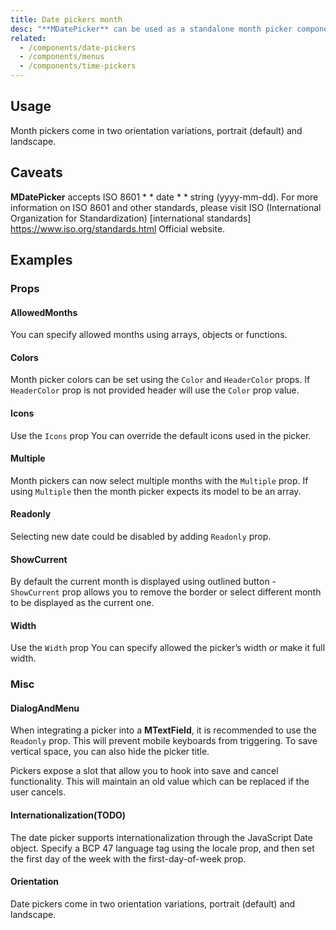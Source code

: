 ```yaml
---
title: Date pickers month
desc: "**MDatePicker** can be used as a standalone month picker component."
related:
  - /components/date-pickers
  - /components/menus
  - /components/time-pickers
---
```


## Usage

Month pickers come in two orientation variations, portrait (default) and landscape.

<date-pickers-month-usage></date-pickers-month-usage>

## Caveats

<!--alert:warning--> 
**MDatePicker** accepts ISO 8601 * * date * * string (yyyy-mm-dd). For more information on ISO 8601 and other standards, please visit ISO (International Organization for Standardization) [international standards] https://www.iso.org/standards.html Official website.

## Examples

### Props

#### AllowedMonths

You can specify allowed months using arrays, objects or functions.

<masa-example file="Examples.date_pickers_month.AllowedDates"></masa-example>

#### Colors

Month picker colors can be set using the `Color` and `HeaderColor` props. If `HeaderColor` prop is not provided
header will use the `Color` prop value.

<masa-example file="Examples.date_pickers_month.Colors"></masa-example>

#### Icons

Use the `Icons` prop You can override the default icons used in the picker.

<masa-example file="Examples.date_pickers_month.Icons"></masa-example>

#### Multiple

Month pickers can now select multiple months with the `Multiple` prop. If using `Multiple` then the month picker expects its model to be an array.

<masa-example file="Examples.date_pickers_month.Multiple"></masa-example>

#### Readonly

Selecting new date could be disabled by adding `Readonly` prop.

<masa-example file="Examples.date_pickers_month.Readonly"></masa-example>

#### ShowCurrent

By default the current month is displayed using outlined button - `ShowCurrent` prop allows you to remove the border or select different month to be displayed as the current one.

<masa-example file="Examples.date_pickers_month.ShowCurrent"></masa-example>

#### Width

Use the `Width` prop You can specify allowed the picker’s width or make it full width.

<masa-example file="Examples.date_pickers_month.Width"></masa-example>

### Misc

#### DialogAndMenu

When integrating a picker into a **MTextField**, it is recommended to use the `Readonly` prop. This will prevent mobile
keyboards from triggering. To save vertical space, you can also hide the picker title.

Pickers expose a slot that allow you to hook into save and cancel functionality. This will maintain an old value which
can be replaced if the user cancels.

<masa-example file="Examples.date_pickers_month.DialogAndMenu"></masa-example>

#### Internationalization(TODO)

The date picker supports internationalization through the JavaScript Date object. Specify a BCP 47 language tag using the locale prop, and then set the first day of the week with the first-day-of-week prop.

<masa-example file="Examples.date_pickers_month.Internationalization"></masa-example>

#### Orientation

Date pickers come in two orientation variations, portrait (default) and landscape.

<masa-example file="Examples.date_pickers_month.Orientation"></masa-example>